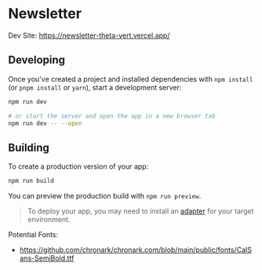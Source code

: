 # Newsletter
Dev Site: https://newsletter-theta-vert.vercel.app/


## Developing

Once you've created a project and installed dependencies with `npm install` (or `pnpm install` or `yarn`), start a development server:

```bash
npm run dev

# or start the server and open the app in a new browser tab
npm run dev -- --open
```

## Building

To create a production version of your app:

```bash
npm run build
```

You can preview the production build with `npm run preview`.

> To deploy your app, you may need to install an [adapter](https://kit.svelte.dev/docs/adapters) for your target environment.



Potential Fonts:
 - https://github.com/chronark/chronark.com/blob/main/public/fonts/CalSans-SemiBold.ttf
